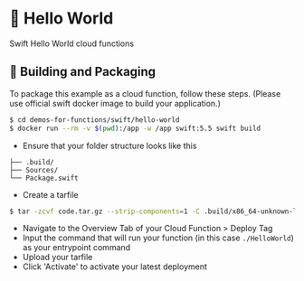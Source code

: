 # 🚮 Hello World
Swift Hello World cloud functions

## 🚀 Building and Packaging

To package this example as a cloud function, follow these steps. (Please use official swift docker image to build your application.)

```bash
$ cd demos-for-functions/swift/hello-world
$ docker run --rm -v $(pwd):/app -w /app swift:5.5 swift build
```

* Ensure that your folder structure looks like this 
```
├── .build/
├── Sources/
└── Package.swift
```

* Create a tarfile

```bash
$ tar -zcvf code.tar.gz --strip-components=1 -C .build/x86_64-unknown-linux-gnu/ debug/HelloWorld
```

* Navigate to the Overview Tab of your Cloud Function > Deploy Tag
* Input the command that will run your function (in this case `./HelloWorld`) as your entrypoint command
* Upload your tarfile 
* Click 'Activate' to activate your latest deployment
